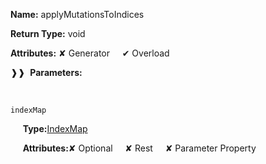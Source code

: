 **Name:** applyMutationsToIndices

**Return Type:** void

**Attributes:** ✘ Generator&nbsp;&nbsp;&nbsp;&nbsp;&nbsp;✔ Overload

❱❱&nbsp;&nbsp;**Parameters:**

&nbsp;&nbsp;&nbsp;&nbsp;&nbsp;
```
indexMap
```

&nbsp;&nbsp;&nbsp;&nbsp;&nbsp;**Type:**[IndexMap](https://gitbook-18.gitbook.io/au//runtime/observation/typealiases/indexmap)

&nbsp;&nbsp;&nbsp;&nbsp;&nbsp;**Attributes:**✘ Optional&nbsp;&nbsp;&nbsp;&nbsp;&nbsp;✘ Rest&nbsp;&nbsp;&nbsp;&nbsp;&nbsp;✘ Parameter Property

